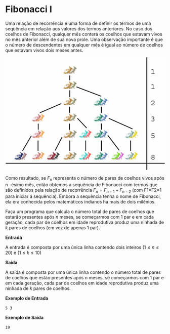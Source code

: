 # Fibonacci I

Uma relação de recorrência é uma forma de definir os termos de uma sequência em relação aos valores dos termos anteriores. No caso dos coelhos de Fibonacci, qualquer mês conterá os coelhos que estavam vivos no mês anterior além de sua nova prole. Uma observação importante é que o número de descendentes em qualquer mês é igual ao número de coelhos que estavam vivos dois meses antes. 

![Fibonacci](./FibonacciRabbits1.jpg)

Como resultado, se $F_n$ representa o número de pares de coelhos vivos após n -ésimo mês, então obtemos a sequência de Fibonacci com termos que são definidos pela relação de recorrência $F_n=F_{n−1}+F_{n−2}$ (com F1=F2=1 para iniciar a sequência). Embora a sequência tenha o nome de Fibonacci, ela era conhecida pelos matemáticos indianos há mais de dois milênios.



Faça um programa que calcula o número total de pares de coelhos que estarão presentes após $n$ meses, se começarmos com 1 par e em cada geração, cada par de coelhos em idade reprodutiva produz uma ninhada de $k$ pares de coelhos (em vez de apenas 1 par).

**Entrada**

A entrada é composta por uma única linha contendo dois inteiros ($1 \leq n \leq 20$) e ($1 \leq k \leq 10$)

**Saída**

A saída é composta por uma única linha contendo o número total de pares de coelhos que estão presentes após n meses, se começarmos com 1 par e em cada geração, cada par de coelhos em idade reprodutiva produz uma ninhada de $k$ pares de coelhos.

**Exemplo de Entrada**
```
5 3
```

**Exemplo de Saída**
```
19
```

